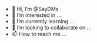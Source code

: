 - 👋 Hi, I’m @SayDMs
- 👀 I’m interested in ...
- 🌱 I’m currently learning ...
- 💞️ I’m looking to collaborate on ...
- 📫 How to reach me ...

<!---
SayDMs/SayDMs is a ✨ special ✨ repository because its `README.md` (this file) appears on your GitHub profile.
You can click the Preview link to take a look at your changes.
--->
